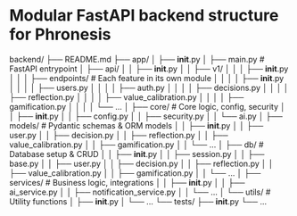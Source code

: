 # Modular FastAPI backend structure for Phronesis

backend/
├── README.md
├── app/
│   ├── __init__.py
│   ├── main.py            # FastAPI entrypoint
│   ├── api/
│   │   ├── __init__.py
│   │   ├── v1/
│   │   │   ├── __init__.py
│   │   │   ├── endpoints/ # Each feature in its own module
│   │   │   │   ├── __init__.py
│   │   │   │   ├── users.py
│   │   │   │   ├── auth.py
│   │   │   │   ├── decisions.py
│   │   │   │   ├── reflection.py
│   │   │   │   ├── value_calibration.py
│   │   │   │   ├── gamification.py
│   │   │   │   └── ...
│   ├── core/              # Core logic, config, security
│   │   ├── __init__.py
│   │   ├── config.py
│   │   ├── security.py
│   │   └── ai.py
│   ├── models/            # Pydantic schemas & ORM models
│   │   ├── __init__.py
│   │   ├── user.py
│   │   ├── decision.py
│   │   ├── reflection.py
│   │   ├── value_calibration.py
│   │   ├── gamification.py
│   │   └── ...
│   ├── db/                # Database setup & CRUD
│   │   ├── __init__.py
│   │   ├── session.py
│   │   ├── base.py
│   │   ├── user.py
│   │   ├── decision.py
│   │   ├── reflection.py
│   │   ├── value_calibration.py
│   │   ├── gamification.py
│   │   └── ...
│   ├── services/          # Business logic, integrations
│   │   ├── __init__.py
│   │   ├── ai_service.py
│   │   ├── notification_service.py
│   │   └── ...
│   └── utils/             # Utility functions
│       ├── __init__.py
│       └── ...
└── tests/
    ├── __init__.py
    └── ...
